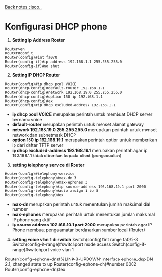 <a href="../00 - README.md">Back notes cisco..</a>

# Konfigurasi DHCP phone

1. **Setting Ip Address Router**
```
Router>en
Router#conf t
Router(config)#int fa0/0
Router(config-if)#ip address 192.168.1.1 255.255.255.0
Router(config-if)#no shut
```

2. **Setting IP DHCP Router**
```
Router(config)#ip dhcp pool VOICE
Router(dhcp-config)#default-router 192.168.1.1
Router(dhcp-config)#network 192.168.19.0 255.255.255.0
Router(dhcp-config)#option 150 ip 192.168.1.1
Router(dhcp-config)#ex
Router(config)#ip dhcp excluded-address 192.168.1.1
```

- **ip dhcp pool VOICE** merupakan perintah untuk membuat DHCP server bernama 
voice
- **default-router** merupakan perintah untuk menset alamat gateway
- **network 192.168.19.0 255.255.255.0** merupakan perintah untuk menset network dan 
subnetmask DHCP
- **option 150 ip 192.168.19.1** merupakan perintah option untuk memberikan ip dari 
daftar TFTP server
- **ip dhcp excluded-address 192.168.19.1** merupakan perintah agar ip 192.168.1.1 
tidak diberikan kepada client (pengecualian)

3. **setting telephony service di Router**
```
Router(config)#telephony-service 
Router(config-telephony)#max-dn 3
Router(config-telephony)#max-ephones 3
Router(config-telephony)#ip source-address 192.168.19.1 port 2000
Router(config-telephony)#auto assign 1 to 5
Router(config-telephony)#ex
```

- **max-dn** merupakan perintah untuk menentukan jumlah maksimal dial number
- **max-ephones** merupakan perintah untuk menentukan jumlah maksimal IP 
phone yang aktif
- **ip source address 192.168.19.1 port 2000** merupakan perintah agar IP Phone 
membuat pengalamatan berdasarkan sumber local (Router)

4. **setting voice vlan 1 di switch**
Switch(config)#int range fa0/2-3
Switch(config-if-range)#switchport mode access
Switch(config-if-range)#switchport voice vlan 1

Router(config-ephone-dn)#%LINK-3-UPDOWN: Interface ephone_dsp DN 2.1, changed state to up
Router(config-ephone-dn)#number 0002
Router(config-ephone-dn)#ex